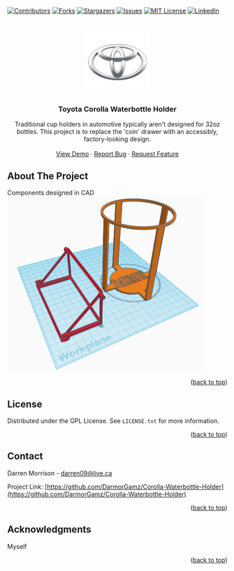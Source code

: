 <a name="readme-top"></a>

[![Contributors][contributors-shield]][contributors-url]
[![Forks][forks-shield]][forks-url]
[![Stargazers][stars-shield]][stars-url]
[![Issues][issues-shield]][issues-url]
[![MIT License][license-shield]][license-url]
[![LinkedIn][linkedin-shield]][linkedin-url]


<!-- PROJECT LOGO -->
<br />
<div align="center">
  <a href="https://github.com/DarmorGamz/Corolla-Waterbottle-Holder">
    <img src=".images/logo.png" alt="Logo" width="150" height="150">
  </a>
<h3 align="center">Toyota Corolla Waterbottle Holder</h3>
  <p align="center">
    Traditional cup holders in automotive typically aren't designed for 32oz bottles. This project is to replace the 'coin' drawer with an accessibly, factory-looking design.
    <br />
    <br />
    <a href="https://github.com/DarmorGamz/Corolla-Waterbottle-Holder">View Demo</a>
    ·
    <a href="https://github.com/DarmorGamz/Corolla-Waterbottle-Holder/issues">Report Bug</a>
    ·
    <a href="https://github.com/DarmorGamz/Corolla-Waterbottle-Holder/issues">Request Feature</a>
  </p>
</div>

<!-- ABOUT THE PROJECT -->
## About The Project
Components designed in CAD  
<img src=".images/stl_example.png" alt="Example" width="450" height="400">
<p align="right">(<a href="#readme-top">back to top</a>)</p>

<!-- LICENSE -->
## License
Distributed under the GPL License. See `LICENSE.txt` for more information.
<p align="right">(<a href="#readme-top">back to top</a>)</p>


<!-- CONTACT -->
## Contact

Darren Morrison - darren09@live.ca 

Project Link: [https://github.com/DarmorGamz/Corolla-Waterbottle-Holder](https://github.com/DarmorGamz/Corolla-Waterbottle-Holder)

<p align="right">(<a href="#readme-top">back to top</a>)</p>

<!-- ACKNOWLEDGMENTS -->
## Acknowledgments
Myself
<p align="right">(<a href="#readme-top">back to top</a>)</p>


 
<!-- MARKDOWN LINKS & IMAGES -->
[contributors-shield]: https://img.shields.io/github/contributors/DarmorGamz/Corolla-Waterbottle-Holder.svg?style=for-the-badge
[contributors-url]: https://github.com/DarmorGamz/Corolla-Waterbottle-Holder/graphs/contributors
[forks-shield]: https://img.shields.io/github/forks/DarmorGamz/Corolla-Waterbottle-Holder.svg?style=for-the-badge
[forks-url]: https://github.com/DarmorGamz/Corolla-Waterbottle-Holder/network/members
[stars-shield]: https://img.shields.io/github/stars/DarmorGamz/Corolla-Waterbottle-Holder.svg?style=for-the-badge
[stars-url]: https://github.com/DarmorGamz/Corolla-Waterbottle-Holder/stargazers
[issues-shield]: https://img.shields.io/github/issues/DarmorGamz/Corolla-Waterbottle-Holder.svg?style=for-the-badge
[issues-url]: https://github.com/DarmorGamz/Corolla-Waterbottle-Holder/issues
[license-shield]: https://img.shields.io/github/license/DarmorGamz/Corolla-Waterbottle-Holder.svg?style=for-the-badge
[license-url]: https://github.com/DarmorGamz/Corolla-Waterbottle-Holder/blob/master/LICENSE.txt
[linkedin-shield]: https://img.shields.io/badge/-LinkedIn-black.svg?style=for-the-badge&logo=linkedin&colorB=555
[linkedin-url]: https://linkedin.com/in/darren--morrison